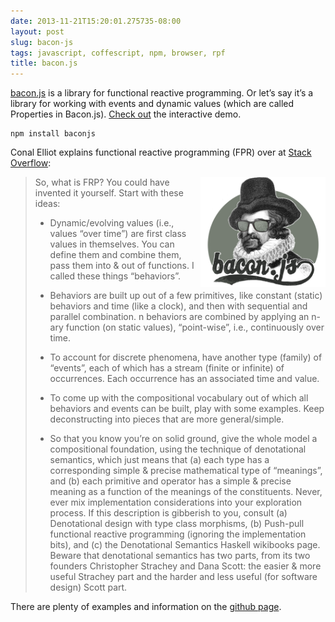 ```yaml
---
date: 2013-11-21T15:20:01.275735-08:00
layout: post
slug: bacon-js
tags: javascript, coffescript, npm, browser, rpf
title: bacon.js
---
```

[bacon.js](https://github.com/baconjs/bacon.js) is a library for
functional reactive programming. Or let’s say it’s a library for working
with events and dynamic values (which are called Properties in
Bacon.js). [Check out](http://raimohanska.github.io/bacon.js-slides/)
the interactive demo.

    npm install baconjs

Conal Elliot explains functional reactive programming (FPR) over at
[Stack
Overflow](http://stackoverflow.com/questions/1028250/what-is-functional-reactive-programming/1030631#1030631):

<img src="/images/posts/baconjs.png" style="width: 200px; float: right"/>

> So, what is FRP? You could have invented it yourself. Start with these
> ideas:
>
> -   Dynamic/evolving values (i.e., values “over time”) are first class
>     values in themselves. You can define them and combine them, pass
>     them into & out of functions. I called these things “behaviors”.
>
> -   Behaviors are built up out of a few primitives, like constant
>     (static) behaviors and time (like a clock), and then with
>     sequential and parallel combination. n behaviors are combined by
>     applying an n-ary function (on static values), “point-wise”, i.e.,
>     continuously over time.
>
> -   To account for discrete phenomena, have another type (family) of
>     “events”, each of which has a stream (finite or infinite) of
>     occurrences. Each occurrence has an associated time and value.
>
> -   To come up with the compositional vocabulary out of which all
>     behaviors and events can be built, play with some examples. Keep
>     deconstructing into pieces that are more general/simple.
>
> -   So that you know you’re on solid ground, give the whole model a
>     compositional foundation, using the technique of denotational
>     semantics, which just means that (a) each type has a corresponding
>     simple & precise mathematical type of “meanings”, and (b) each
>     primitive and operator has a simple & precise meaning as a
>     function of the meanings of the constituents. Never, ever mix
>     implementation considerations into your exploration process. If
>     this description is gibberish to you, consult (a) Denotational
>     design with type class morphisms, (b) Push-pull functional
>     reactive programming (ignoring the implementation bits), and (c)
>     the Denotational Semantics Haskell wikibooks page. Beware that
>     denotational semantics has two parts, from its two founders
>     Christopher Strachey and Dana Scott: the easier & more useful
>     Strachey part and the harder and less useful (for software design)
>     Scott part.

There are plenty of examples and information on the [github
page](https://github.com/baconjs/bacon.js).

